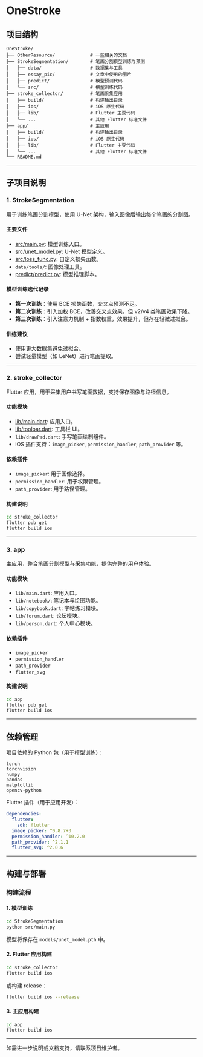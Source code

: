 # OneStroke

## 项目结构

```
OneStroke/
├── OtherResource/             # 一些相关的文档
├── StrokeSegmentation/        # 笔画分割模型训练与预测
│   ├── data/                  # 数据集与工具
│   ├── essay_pic/             # 文章中使用的图片
│   ├── predict/               # 模型预测代码
│   └── src/                   # 模型训练代码
├── stroke_collector/          # 笔画采集应用
│   ├── build/                 # 构建输出目录
│   ├── ios/                   # iOS 原生代码
│   ├── lib/                   # Flutter 主要代码
│   └── ...                    # 其他 Flutter 标准文件
├── app/                       # 主应用
│   ├── build/                 # 构建输出目录
│   ├── ios/                   # iOS 原生代码
│   ├── lib/                   # Flutter 主要代码
│   └── ...                    # 其他 Flutter 标准文件
└── README.md
```

---

## 子项目说明

### 1. StrokeSegmentation

用于训练笔画分割模型，使用 U-Net 架构，输入图像后输出每个笔画的分割图。

#### 主要文件

- [src/main.py](file:///Users/luyukai/OneStroke/StrokeSegmentation/src/main.py): 模型训练入口。
- [src/unet_model.py](file:///Users/luyukai/OneStroke/StrokeSegmentation/src/unet_model.py): U-Net 模型定义。
- [src/loss_func.py](file:///Users/luyukai/OneStroke/StrokeSegmentation/src/loss_func.py): 自定义损失函数。
- `data/tools/`: 图像处理工具。
- [predict/predict.py](file:///Users/luyukai/OneStroke/StrokeSegmentation/predict/predict.py): 模型推理脚本。

#### 模型训练迭代记录

- **第一次训练**：使用 BCE 损失函数，交叉点预测不足。
- **第二次训练**：引入加权 BCE，改善交叉点效果，但 v2/v4 类笔画效果下降。
- **第三次训练**：引入注意力机制 + 指数权重，效果提升，但存在轻微过拟合。

#### 训练建议

- 使用更大数据集避免过拟合。
- 尝试轻量模型（如 LeNet）进行笔画提取。

---

### 2. stroke_collector

Flutter 应用，用于采集用户书写笔画数据，支持保存图像与路径信息。

#### 功能模块

- [lib/main.dart](file:///Users/luyukai/OneStroke/app/lib/main.dart): 应用入口。
- [lib/toolbar.dart](file:///Users/luyukai/OneStroke/stroke_collector/lib/toolbar.dart): 工具栏 UI。
- `lib/drawPad.dart`: 手写笔画绘制组件。
- iOS 插件支持：`image_picker`, `permission_handler`, `path_provider` 等。

#### 依赖插件

- `image_picker`: 用于图像选择。
- `permission_handler`: 用于权限管理。
- `path_provider`: 用于路径管理。

#### 构建说明

```bash
cd stroke_collector
flutter pub get
flutter build ios
```

---

### 3. app

主应用，整合笔画分割模型与采集功能，提供完整的用户体验。

#### 功能模块

- `lib/main.dart`: 应用入口。
- `lib/notebook/`: 笔记本与绘图功能。
- `lib/copybook.dart`: 字帖练习模块。
- `lib/forum.dart`: 论坛模块。
- `lib/person.dart`: 个人中心模块。

#### 依赖插件

- `image_picker`
- `permission_handler`
- `path_provider`
- `flutter_svg`

#### 构建说明

```bash
cd app
flutter pub get
flutter build ios
```

---

## 依赖管理

项目依赖的 Python 包（用于模型训练）：

```text
torch
torchvision
numpy
pandas
matplotlib
opencv-python
```

Flutter 插件（用于应用开发）：

```yaml
dependencies:
  flutter:
    sdk: flutter
  image_picker: ^0.8.7+3
  permission_handler: ^10.2.0
  path_provider: ^2.1.1
  flutter_svg: ^2.0.6
```

---

## 构建与部署

### 构建流程

#### 1. 模型训练

```bash
cd StrokeSegmentation
python src/main.py
```

模型将保存在 `models/unet_model.pth` 中。

#### 2. Flutter 应用构建

```bash
cd stroke_collector
flutter build ios
```

或构建 release：

```bash
flutter build ios --release
```

#### 3. 主应用构建

```bash
cd app
flutter build ios
```

---

如需进一步说明或文档支持，请联系项目维护者。
